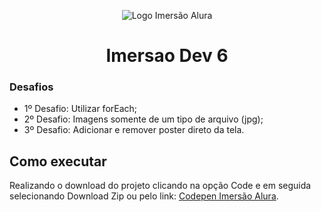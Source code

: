 <p align="center">
  <img src="https://i.imgur.com/1AxzYTZ.png" alt="Logo Imersão Alura">
</p>

<h1 align="center"> Imersao Dev 6 </h1>

### Desafios
- 1º Desafio: Utilizar forEach;
- 2º Desafio: Imagens somente de um tipo de arquivo (jpg);
- 3º Desafio: Adicionar e remover poster direto da tela.


## Como executar
Realizando o download do projeto clicando na opção Code e em seguida selecionando Download Zip ou pelo link: [Codepen Imersão Alura](https://codepen.io/collection/oEZmom).
